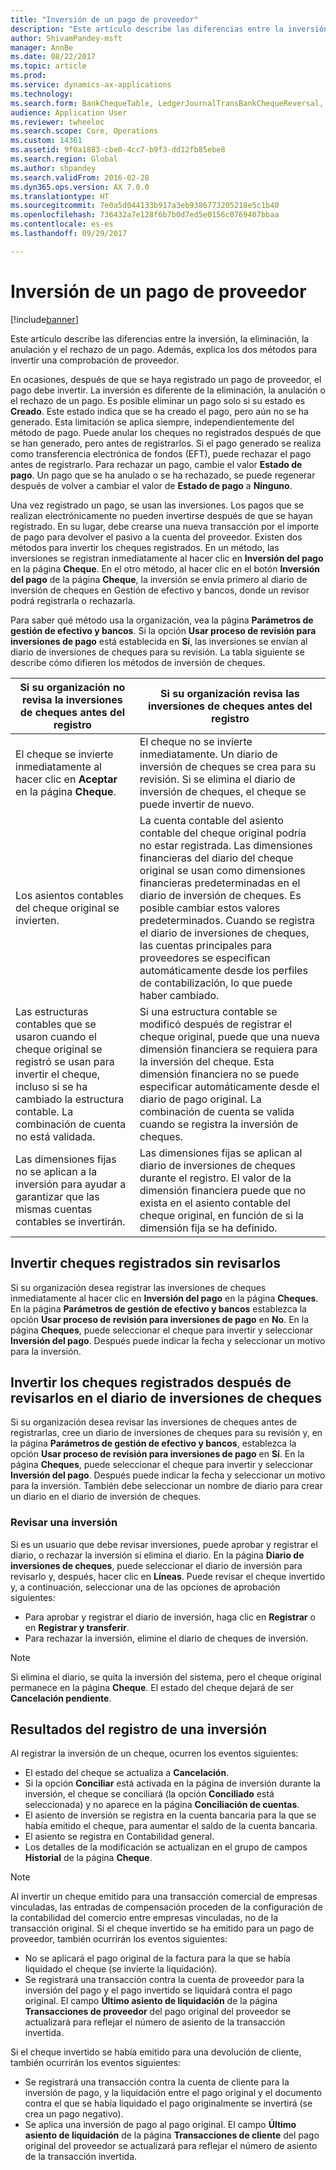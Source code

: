 ```yaml
---
title: "Inversión de un pago de proveedor"
description: "Este artículo describe las diferencias entre la inversión, la eliminación, la anulación y el rechazo de un pago. Además, explica los dos métodos para invertir una comprobación de proveedor."
author: ShivamPandey-msft
manager: AnnBe
ms.date: 08/22/2017
ms.topic: article
ms.prod: 
ms.service: dynamics-ax-applications
ms.technology: 
ms.search.form: BankChequeTable, LedgerJournalTransBankChequeReversal, LedgerJournalTransVendPaym
audience: Application User
ms.reviewer: twheeloc
ms.search.scope: Core, Operations
ms.custom: 14361
ms.assetid: 9f0a1883-cbe0-4cc7-b9f3-dd12fb85ebe8
ms.search.region: Global
ms.author: shpandey
ms.search.validFrom: 2016-02-28
ms.dyn365.ops.version: AX 7.0.0
ms.translationtype: HT
ms.sourcegitcommit: 7e0a5d044133b917a3eb9386773205218e5c1b40
ms.openlocfilehash: 736432a7e128f6b7b0d7ed5e0156c0769407bbaa
ms.contentlocale: es-es
ms.lasthandoff: 09/29/2017

---
```


# <a name="reverse-a-vendor-payment"></a>Inversión de un pago de proveedor

[!include[banner](../includes/banner.md)]


Este artículo describe las diferencias entre la inversión, la eliminación, la anulación y el rechazo de un pago. Además, explica los dos métodos para invertir una comprobación de proveedor. 

En ocasiones, después de que se haya registrado un pago de proveedor, el pago debe invertir. La inversión es diferente de la eliminación, la anulación o el rechazo de un pago. Es posible eliminar un pago solo si su estado es **Creado**. Este estado indica que se ha creado el pago, pero aún no se ha generado. Esta limitación se aplica siempre, independientemente del método de pago. Puede anular los cheques no registrados después de que se han generado, pero antes de registrarlos. Si el pago generado se realiza como transferencia electrónica de fondos (EFT), puede rechazar el pago antes de registrarlo. Para rechazar un pago, cambie el valor **Estado de pago**. Un pago que se ha anulado o se ha rechazado, se puede regenerar después de volver a cambiar el valor de **Estado de pago** a **Ninguno**. 

Una vez registrado un pago, se usan las inversiones. Los pagos que se realizan electrónicamente no pueden invertirse después de que se hayan registrado. En su lugar, debe crearse una nueva transacción por el importe de pago para devolver el pasivo a la cuenta del proveedor. Existen dos métodos para invertir los cheques registrados. En un método, las inversiones se registran inmediatamente al hacer clic en **Inversión del pago** en la página **Cheque**. En el otro método, al hacer clic en el botón **Inversión del pago** de la página **Cheque**, la inversión se envía primero al diario de inversión de cheques en Gestión de efectivo y bancos, donde un revisor podrá registrarla o rechazarla. 

Para saber qué método usa la organización, vea la página **Parámetros de gestión de efectivo y bancos**. Si la opción **Usar proceso de revisión para inversiones de pago** está establecida en **Sí**, las inversiones se envían al diario de inversiones de cheques para su revisión. La tabla siguiente se describe cómo difieren los métodos de inversión de cheques.

| Si su organización no revisa la inversiones de cheques antes del registro                                                                                                                                  | Si su organización revisa las inversiones de cheques antes del registro                                                                                                                                                                                                                                                                                                                                                                     |
|-----------------------------------------------------------------------------------------------------------------------------------------------------------------------------------------------------|---------------------------------------------------------------------------------------------------------------------------------------------------------------------------------------------------------------------------------------------------------------------------------------------------------------------------------------------------------------------------------------------------------------------------------|
| El cheque se invierte inmediatamente al hacer clic en **Aceptar** en la página **Cheque**.                                                                                                                      | El cheque no se invierte inmediatamente. Un diario de inversión de cheques se crea para su revisión. Si se elimina el diario de inversión de cheques, el cheque se puede invertir de nuevo.                                                                                                                                                                                                                                                                |
| Los asientos contables del cheque original se invierten.                                                                                                                                         | La cuenta contable del asiento contable del cheque original podría no estar registrada. Las dimensiones financieras del diario del cheque original se usan como dimensiones financieras predeterminadas en el diario de inversión de cheques. Es posible cambiar estos valores predeterminados. Cuando se registra el diario de inversiones de cheques, las cuentas principales para proveedores se especifican automáticamente desde los perfiles de contabilización, lo que puede haber cambiado. |
| Las estructuras contables que se usaron cuando el cheque original se registró se usan para invertir el cheque, incluso si se ha cambiado la estructura contable. La combinación de cuenta no está validada. | Si una estructura contable se modificó después de registrar el cheque original, puede que una nueva dimensión financiera se requiera para la inversión del cheque. Esta dimensión financiera no se puede especificar automáticamente desde el diario de pago original. La combinación de cuenta se valida cuando se registra la inversión de cheques.                                                                                                        |
| Las dimensiones fijas no se aplican a la inversión para ayudar a garantizar que las mismas cuentas contables se invertirán.                                                                                      | Las dimensiones fijas se aplican al diario de inversiones de cheques durante el registro. El valor de la dimensión financiera puede que no exista en el asiento contable del cheque original, en función de si la dimensión fija se ha definido.                                                                                                                                                                                                     |

## <a name="reverse-posted-checks-without-reviewing-them"></a>Invertir cheques registrados sin revisarlos
Si su organización desea registrar las inversiones de cheques inmediatamente al hacer clic en **Inversión del pago** en la página **Cheques**. En la página **Parámetros de gestión de efectivo y bancos** establezca la opción **Usar proceso de revisión para inversiones de pago** en **No**. En la página **Cheques**, puede seleccionar el cheque para invertir y seleccionar **Inversión del pago**. Después puede indicar la fecha y seleccionar un motivo para la inversión.

## <a name="reverse-posted-checks-after-they-are-reviewed-in-the-check-reversal-journal"></a>Invertir los cheques registrados después de revisarlos en el diario de inversiones de cheques
Si su organización desea revisar las inversiones de cheques antes de registrarlas, cree un diario de inversiones de cheques para su revisión y, en la página **Parámetros de gestión de efectivo y bancos**, establezca la opción **Usar proceso de revisión para inversiones de pago** en **Sí**. En la página **Cheques**, puede seleccionar el cheque para invertir y seleccionar **Inversión del pago**. Después puede indicar la fecha y seleccionar un motivo para la inversión. También debe seleccionar un nombre de diario para crear un diario en el diario de inversión de cheques.

### <a name="review-a-reversal"></a>Revisar una inversión

Si es un usuario que debe revisar inversiones, puede aprobar y registrar el diario, o rechazar la inversión si elimina el diario. En la página **Diario de inversiones de cheques**, puede seleccionar el diario de inversión para revisarlo y, después, hacer clic en **Líneas**. Puede revisar el cheque invertido y, a continuación, seleccionar una de las opciones de aprobación siguientes:

-   Para aprobar y registrar el diario de inversión, haga clic en **Registrar** o en **Registrar y transferir**.
-   Para rechazar la inversión, elimine el diario de cheques de inversión.

> [!NOTE]
> Si elimina el diario, se quita la inversión del sistema, pero el cheque original permanece en la página **Cheque**. El estado del cheque dejará de ser **Cancelación pendiente**.

## <a name="results-of-posting-a-reversal"></a>Resultados del registro de una inversión
Al registrar la inversión de un cheque, ocurren los eventos siguientes:

-   El estado del cheque se actualiza a **Cancelación**.
-   Si la opción **Conciliar** está activada en la página de inversión durante la inversión, el cheque se conciliará (la opción **Conciliado** está seleccionada) y no aparece en la página **Conciliación de cuentas**.
-   El asiento de inversión se registra en la cuenta bancaria para la que se había emitido el cheque, para aumentar el saldo de la cuenta bancaria.
-   El asiento se registra en Contabilidad general.
-   Los detalles de la modificación se actualizan en el grupo de campos **Historial** de la página **Cheque**.

> [!NOTE] 
> Al invertir un cheque emitido para una transacción comercial de empresas vinculadas, las entradas de compensación proceden de la configuración de la contabilidad del comercio entre empresas vinculadas, no de la transacción original. Si el cheque invertido se ha emitido para un pago de proveedor, también ocurrirán los eventos siguientes:

-   No se aplicará el pago original de la factura para la que se había liquidado el cheque (se invierte la liquidación).
-   Se registrará una transacción contra la cuenta de proveedor para la inversión del pago y el pago invertido se liquidará contra el pago original. El campo **Último asiento de liquidación** de la página **Transacciones de proveedor** del pago original del proveedor se actualizará para reflejar el número de asiento de la transacción invertida.

Si el cheque invertido se había emitido para una devolución de cliente, también ocurrirán los eventos siguientes:

-   Se registrará una transacción contra la cuenta de cliente para la inversión de pago, y la liquidación entre el pago original y el documento contra el que se había liquidado el pago originalmente se invertirá (se crea un pago negativo).
-   Se aplica una inversión de pago al pago original. El campo **Último asiento de liquidación** de la página **Transacciones de cliente** del pago original del proveedor se actualizará para reflejar el número de asiento de la transacción invertida.





